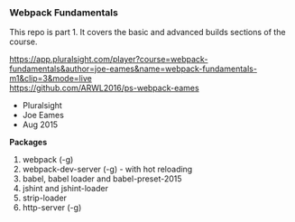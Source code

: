 ### Webpack Fundamentals   

This repo is part 1. It covers the basic and advanced builds sections of the course. 

https://app.pluralsight.com/player?course=webpack-fundamentals&author=joe-eames&name=webpack-fundamentals-m1&clip=3&mode=live   
https://github.com/ARWL2016/ps-webpack-eames   

- Pluralsight  
- Joe Eames  
- Aug 2015  

**Packages**   
1. webpack (-g)  
2. webpack-dev-server (-g) - with hot reloading   
3. babel, babel loader and babel-preset-2015  
4. jshint and jshint-loader  
5. strip-loader  
6. http-server (-g)   

